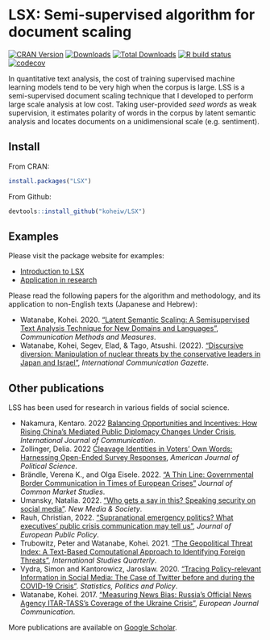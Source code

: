 
# LSX: Semi-supervised algorithm for document scaling

<!-- badges: start -->

[![CRAN
Version](https://www.r-pkg.org/badges/version/LSX)](https://CRAN.R-project.org/package=LSX)
[![Downloads](https://cranlogs.r-pkg.org/badges/LSX)](https://CRAN.R-project.org/package=LSX)
[![Total
Downloads](https://cranlogs.r-pkg.org/badges/grand-total/LSX?color=orange)](https://CRAN.R-project.org/package=LSX)
[![R build
status](https://github.com/koheiw/LSX/workflows/R-CMD-check/badge.svg)](https://github.com/koheiw/LSX/actions)
[![codecov](https://codecov.io/gh/koheiw/LSX/branch/master/graph/badge.svg)](https://app.codecov.io/gh/koheiw/LSX)
<!-- badges: end -->

In quantitative text analysis, the cost of training supervised machine
learning models tend to be very high when the corpus is large. LSS is a
semi-supervised document scaling technique that I developed to perform
large scale analysis at low cost. Taking user-provided *seed words* as
weak supervision, it estimates polarity of words in the corpus by latent
semantic analysis and locates documents on a unidimensional scale
(e.g. sentiment).

## Install

From CRAN:

``` r
install.packages("LSX")
```

From Github:

``` r
devtools::install_github("koheiw/LSX")
```

## Examples

Please visit the package website for examples:

- [Introduction to
  LSX](http://koheiw.github.io/LSX/articles/pkgdown/introduction.html)
- [Application in
  research](http://koheiw.github.io/LSX/articles/pkgdown/application.html)

Please read the following papers for the algorithm and methodology, and
its application to non-English texts (Japanese and Hebrew):

- Watanabe, Kohei. 2020. [“Latent Semantic Scaling: A Semisupervised
  Text Analysis Technique for New Domains and
  Languages”](https://www.tandfonline.com/doi/full/10.1080/19312458.2020.1832976),
  *Communication Methods and Measures*.
- Watanabe, Kohei, Segev, Elad, & Tago, Atsushi. (2022). [“Discursive
  diversion: Manipulation of nuclear threats by the conservative leaders
  in Japan and
  Israel”](https://journals.sagepub.com/doi/full/10.1177/17480485221097967),
  *International Communication Gazette*.

## Other publications

LSS has been used for research in various fields of social science.

- Nakamura, Kentaro. 2022 [Balancing Opportunities and Incentives: How
  Rising China’s Mediated Public Diplomacy Changes Under
  Crisis](https://ijoc.org/index.php/ijoc/article/view/18676/3968),
  *International Journal of Communication*.
- Zollinger, Delia. 2022 [Cleavage Identities in Voters’ Own Words:
  Harnessing Open-Ended Survey
  Responses](https://onlinelibrary.wiley.com/doi/10.1111/ajps.12743),
  *American Journal of Political Science*.
- Brändle, Verena K., and Olga Eisele. 2022. [“A Thin Line: Governmental
  Border Communication in Times of European
  Crises”](https://onlinelibrary.wiley.com/doi/full/10.1111/jcms.13398)
  *Journal of Common Market Studies*.
- Umansky, Natalia. 2022. [“Who gets a say in this? Speaking security on
  social
  media”](https://journals.sagepub.com/doi/10.1177/14614448221111009).
  *New Media & Society*.
- Rauh, Christian, 2022. [“Supranational emergency politics? What
  executives’ public crisis communication may tell
  us”](https://www.tandfonline.com/doi/full/10.1080/13501763.2021.1916058),
  *Journal of European Public Policy*.
- Trubowitz, Peter and Watanabe, Kohei. 2021. [“The Geopolitical Threat
  Index: A Text-Based Computational Approach to Identifying Foreign
  Threats”](https://academic.oup.com/isq/advance-article/doi/10.1093/isq/sqab029/6278490),
  *International Studies Quarterly*.
- Vydra, Simon and Kantorowicz, Jaroslaw. 2020. [“Tracing
  Policy-relevant Information in Social Media: The Case of Twitter
  before and during the COVID-19
  Crisis”](https://www.degruyter.com/document/doi/10.1515/spp-2020-0013/html).
  *Statistics, Politics and Policy*.
- Watanabe, Kohei. 2017. [“Measuring News Bias: Russia’s Official News
  Agency ITAR-TASS’s Coverage of the Ukraine
  Crisis”](http://journals.sagepub.com/eprint/TBc9miIc89njZvY3gyAt/full),
  *European Journal Communication*.

More publications are available on [Google
Scholar](https://scholar.google.com/scholar?oi=bibs&hl=en&cites=5312969973901591795).
